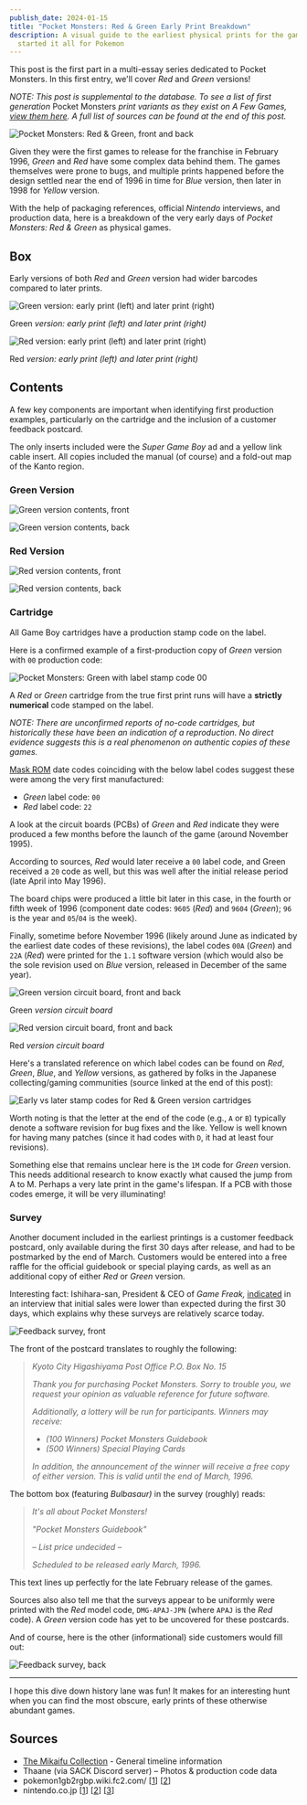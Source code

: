 ```yaml
---
publish_date: 2024-01-15
title: "Pocket Monsters: Red & Green Early Print Breakdown"
description: A visual guide to the earliest physical prints for the games that
  started it all for Pokemon
---
```


This post is the first part in a multi-essay series dedicated to Pocket Monsters. In this first entry, we'll cover _Red_ and _Green_ versions!

_NOTE: This post is supplemental to the database. To see a list of first generation_ Pocket Monsters _print variants as they exist on A Few Games, [view them here](https://www.afew.games/?search=pocket+monsters&platform=game+boy). A full list of sources can be found at the end of this post._

![Pocket Monsters: Red & Green, front and back](/uploads/red-green-hero.jpg)

Given they were the first games to release for the franchise in February 1996, _Green_ and _Red_ have some complex data behind them. The games themselves were prone to bugs, and multiple prints happened before the design settled near the end of 1996 in time for _Blue_ version, then later in 1998 for _Yellow_ version.

With the help of packaging references, official _Nintendo_ interviews, and production data, here is a breakdown of the very early days of _Pocket Monsters: Red & Green_ as physical games.

## Box

Early versions of both _Red_ and _Green_ version had wider barcodes compared to later prints.

![Green version: early print (left) and later print (right)](/uploads/green-box-early-and-late.png)

Green _version: early print (left) and later print (right)_

![Red version: early print (left) and later print (right)](/uploads/red-box-early-and-late.png)

Red _version: early print (left) and later print (right)_

## Contents

A few key components are important when identifying first production examples, particularly on the cartridge and the inclusion of a customer feedback postcard.

The only inserts included were the _Super Game Boy_ ad and a yellow link cable insert. All copies included the manual (of course) and a fold-out map of the Kanto region.

### Green Version

![Green version contents, front](/uploads/green-contents.png)

![Green version contents, back](/uploads/green-contents-back.png)

### Red Version

![Red version contents, front](/uploads/red-contents.png)

![Red version contents, back](/uploads/red-contents-back.png)

### Cartridge

All Game Boy cartridges have a production stamp code on the label.

Here is a confirmed example of a first-production copy of _Green_ version with `00` production code:

![Pocket Monsters: Green with label stamp code 00](/uploads/green-cart-label.png)

A _Red_ or _Green_ cartridge from the true first print runs will have a **strictly numerical** code stamped on the label.

_NOTE: There are unconfirmed reports of no-code cartridges, but historically these have been an indication of a reproduction. No direct evidence suggests this is a real phenomenon on authentic copies of these games._

[Mask ROM](https://handwiki.org/wiki/Mask_ROM) date codes coinciding with the below label codes suggest these were among the very first manufactured:

- _Green_ label code: `00`
- _Red_ label code: `22`

A look at the circuit boards (PCBs) of _Green_ and _Red_ indicate they were produced a few months before the launch of the game (around November 1995).

According to sources, _Red_ would later receive a `00` label code, and Green received a `20` code as well, but this was well after the initial release period (late April into May 1996).

The board chips were produced a little bit later in this case, in the fourth or fifth week of 1996 (component date codes: `9605` (_Red_) and `9604` (_Green_); `96` is the year and `05`/`04` is the week).

Finally, sometime before November 1996 (likely around June as indicated by the earliest date codes of these revisions), the label codes `00A` (_Green_) and `22A` (_Red_) were printed for the `1.1` software version (which would also be the sole revision used on _Blue_ version, released in December of the same year).

![Green version circuit board, front and back](/uploads/green-00-cart.jpeg)

Green _version circuit board_

![Red version circuit board, front and back](/uploads/red-22-cart.jpeg)

Red _version circuit board_

Here's a translated reference on which label codes can be found on _Red_, _Green_, _Blue_, and _Yellow_ versions, as gathered by folks in the Japanese collecting/gaming communities (source linked at the end of this post):

![Early vs later stamp codes for Red & Green version cartridges](/uploads/cart-code-table.png)

Worth noting is that the letter at the end of the code (e.g., `A` or `B`) typically denote a software revision for bug fixes and the like. Yellow is well known for having many patches (since it had codes with `D`, it had at least four revisions).

Something else that remains unclear here is the `1M` code for _Green_ version. This needs additional research to know exactly what caused the jump from A to M. Perhaps a very late print in the game's lifespan. If a PCB with those codes emerge, it will be very illuminating!

### Survey

Another document included in the earliest printings is a customer feedback postcard, only available during the first 30 days after release, and had to be postmarked by the end of March. Customers would be entered into a free raffle for the official guidebook or special playing cards, as well as an additional copy of either _Red_ or _Green_ version.

Interesting fact: Ishihara-san, President & CEO of _Game Freak,_ [indicated](https://iwataasks.nintendo.com/interviews/ds/pokemon/0/0/) in an interview that initial sales were lower than expected during the first 30 days, which explains why these surveys are relatively scarce today.

![Feedback survey, front](/uploads/survey-front.png)

The front of the postcard translates to roughly the following:

> _Kyoto City Higashiyama Post Office P.O. Box No. 15_
>
> _Thank you for purchasing Pocket Monsters. Sorry to trouble you, we request your opinion as valuable reference for future software._
>
> _Additionally, a lottery will be run for participants. Winners may receive:_
>
> - _(100 Winners) Pocket Monsters Guidebook_
> - _(500 Winners) Special Playing Cards_
>
> _In addition, the announcement of the winner will receive a free copy of either version. This is valid until the end of March, 1996._

The bottom box (featuring _Bulbasaur)_ in the survey (roughly) reads:

> _It's all about Pocket Monsters!_
>
> _"Pocket Monsters Guidebook"_
>
> _– List price undecided –_
>
> _Scheduled to be released early March, 1996._

This text lines up perfectly for the late February release of the games.

Sources also also tell me that the surveys appear to be uniformly were printed with the _Red_ model code, `DMG-APAJ-JPN` (where `APAJ` is the _Red_ code). A _Green_ version code has yet to be uncovered for these postcards.

And of course, here is the other (informational) side customers would fill out:

![Feedback survey, back](/uploads/survey-back.png)

---

I hope this dive down history lane was fun! It makes for an interesting hunt when you can find the most obscure, early prints of these otherwise abundant games.

## Sources

- [The Mikaifu Collection](https://www.instagram.com/mikaifucollection/) - General timeline information
- Thaane (via SACK Discord server) – Photos & production code data
- pokemon1gb2rgbp.wiki.fc2.com/ [[1](https://pokemon1gb2rgbp.wiki.fc2.com/)] [[2](https://pokemon1gb2rgbp.wiki.fc2.com/wiki/初期版・後期版の違い)]
- nintendo.co.jp [[1](https://www.nintendo.co.jp/n02/dmg/apajapbj/index.html)] [[2](https://www.nintendo.co.jp/n02/dmg/apej/index.html)] [[3](https://www.nintendo.co.jp/n02/dmg/apsj/index.html)]
